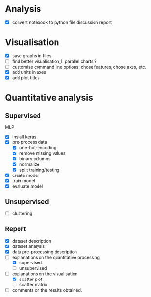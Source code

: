 # Analysis

- [X] convert notebook to python file
discussion report

# Visualisation
- [X] save graphs in files
- [ ] find better visualisation_1: parallel charts ?
- [ ] customise command line options: chose features, chose axes, etc.
- [X] add units in axes
- [X] add plot titles

# Quantitative analysis

## Supervised
MLP
- [X] install keras
- [X] pre-process data
    - [X] one-hot-encoding
    - [X] remove missing values
    - [X] binary columns
    - [X] normalize
    - [X] split training/testing
- [X] create model
- [X] train model
- [X] evaluate model

## Unsupervised
- [ ] clustering

## Report
- [X] dataset description
- [X] dataset analysis
- [X] data pre-processing description
- [ ] explanations on the quantitative processing
  - [X] supervised
  - [ ] unsupervised
- [ ] explanations on the visualisation
  - [X] scatter plot
  - [ ] scatter matrix
- [ ] comments on the results obtained.